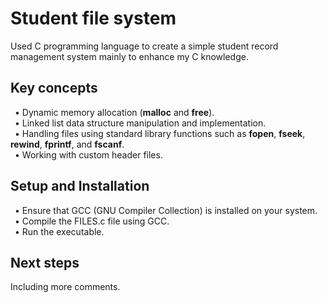 # Student file system

Used C programming language to create a simple student record management system mainly to enhance my C knowledge.

## Key concepts
&ensp;• Dynamic memory allocation (**malloc** and **free**).  
&ensp;•	Linked list data structure manipulation and implementation.  
&ensp;• Handling files using standard library functions such as **fopen**, **fseek**, **rewind**, **fprintf**, and **fscanf**.  
&ensp;• Working	with custom header files.

## Setup and Installation
&ensp;• Ensure that GCC (GNU Compiler Collection) is installed on your system.  
&ensp;• Compile the FILES.c file using GCC.  
&ensp;• Run the executable.  

## Next steps
Including more comments.


